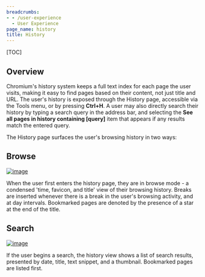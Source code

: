 ```yaml
---
breadcrumbs:
- - /user-experience
  - User Experience
page_name: history
title: History
---
```


[TOC]

## Overview

Chromium's history system keeps a full text index for each page the user visits,
making it easy to find pages based on their content, not just title and URL. The
user's history is exposed through the History page, accessible via the Tools
menu, or by pressing **Ctrl+H**. A user may also directly search their history
by typing a search query in the address bar, and selecting the **See all pages
in history containing \[query\]** item that appears if any results match the
entered query.

The History page surfaces the user's browsing history in two ways:

## Browse

[<img alt="image"
src="/user-experience/history/history_browse.png">](/user-experience/history/history_browse.png)

When the user first enters the history page, they are in browse mode - a
condensed 'time, favicon, and title' view of their browsing history. Breaks are
inserted whenever there is a break in the user's browsing activity, and at day
intervals. Bookmarked pages are denoted by the presence of a star at the end of
the title.

## Search

[<img alt="image"
src="/user-experience/history/history_results.png">](/user-experience/history/history_results.png)

If the user begins a search, the history view shows a list of search results,
presented by date, title, text snippet, and a thumbnail. Bookmarked pages are
listed first.